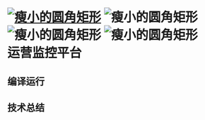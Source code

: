 <a href = "">![瘦小的圆角矩形](https://img.shields.io/badge/language-java-brightgreen.svg?style=plastic)</a>
![瘦小的圆角矩形](https://img.shields.io/badge/jdk-1.8-brightgreen.svg?style=plastic)
![瘦小的圆角矩形](https://img.shields.io/badge/tomcat-8.5-brightgreen.svg?style=plastic)
![瘦小的圆角矩形](https://img.shields.io/badge/mysql-5.6-brightgreen.svg?style=plastic)  
运营监控平台
======
## 编译运行  
## 技术总结  

